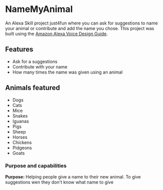 # NameMyAnimal
An Alexa Skill project just4fun where you can ask for suggestions to name your animal or contribute and add the name you chose.
This project was built using the [Amazon Alexa Voice Design Guide](https://developer.amazon.com/designing-for-voice/).

## Features
* Ask for a suggestions
* Contribute with your name
* How many times the name was given using an animal

## Animals featured
* Dogs
* Cats
* Mice
* Snakes
* Iguanas
* Pigs
* Sheep
* Horses
* Chickens
* Pidgeons
* Goats

### Purpose and capabilities
__Purpose:__ Helping people give a name to their new animal. To give suggestions wen they don't know what name to give
